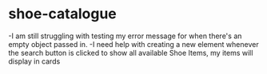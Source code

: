 # shoe-catalogue
-I am still struggling  with testing my error message for when there's an empty object passed in.
-I need help with creating a new element whenever the search button is clicked to show all available Shoe Items, my items will display in cards
